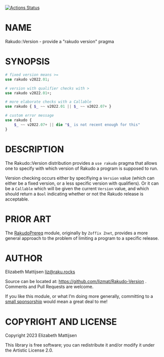 [![Actions Status](https://github.com/lizmat/Rakudo-Version/actions/workflows/test.yml/badge.svg)](https://github.com/lizmat/Rakudo-Version/actions)

NAME
====

Rakudo::Version - provide a "rakudo version" pragma

SYNOPSIS
========

```raku
# fixed version means >=
use rakudo v2022.01;

# version with qualifier checks with >
use rakudo v2022.01+;

# more elaborate checks with a Callable
use rakudo { $_ ~~ v2022.01 || $_ ~~ v2022.07+ }

# custom error message
use rakudo {
    $_ ~~ v2022.07+ || die "$_ is not recent enough for this"
}
```

DESCRIPTION
===========

The Rakudo::Version distribution provides a `use rakudo` pragma that allows one to specify with which version of Rakudo a program is supposed to run.

Version checking occurs either by specifiying a `Version` value (which can either be a fixed version, or a less specific version with qualifiers). Or it can be a `Callable` which will be given the current `Version` value, and which should return a `Bool` indicating whether or not the Rakudo release is acceptable.

PRIOR ART
=========

The [RakudoPrereq](https://raku.land/zef:raku-community-modules/RakudoPrereq) module, originally by `Zoffix Znet`, provides a more general approach to the problem of limiting a program to a specific release.

AUTHOR
======

Elizabeth Mattijsen <liz@raku.rocks>

Source can be located at: https://github.com/lizmat/Rakudo-Version . Comments and Pull Requests are welcome.

If you like this module, or what I’m doing more generally, committing to a [small sponsorship](https://github.com/sponsors/lizmat/) would mean a great deal to me!

COPYRIGHT AND LICENSE
=====================

Copyright 2023 Elizabeth Mattijsen

This library is free software; you can redistribute it and/or modify it under the Artistic License 2.0.

